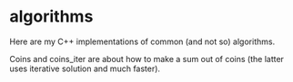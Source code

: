 # algorithms
Here are my C++ implementations of common (and not so) algorithms.

Coins and coins_iter are about how to make a sum out of coins (the latter uses iterative solution and much faster).
